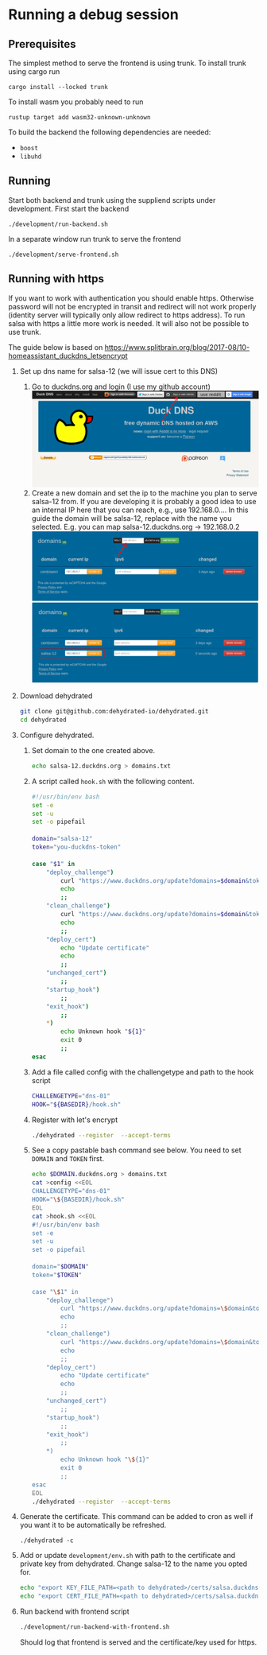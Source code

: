 # Running a debug session

## Prerequisites
The simplest method to serve the frontend is using trunk. To install trunk using cargo run

```
cargo install --locked trunk
```
To install wasm you probably need to run
```
rustup target add wasm32-unknown-unknown
```

To build the backend the following dependencies are needed:
* `boost`
* `libuhd`

## Running
Start both backend and trunk using the suppliend scripts under development. First start the backend

```shell
./development/run-backend.sh
```

In a separate window run trunk to serve the frontend

```shell
./development/serve-frontend.sh
```

## Running with https
If you want to work with authentication you should enable https. Otherwise password will not be encrypted in transit and redirect will not work properly (identity server will typically only allow redirect to https address). To run salsa with https a little more work is needed. It will also not be possible to use trunk.

The guide below is based on https://www.splitbrain.org/blog/2017-08/10-homeassistant_duckdns_letsencrypt

1. Set up dns name for salsa-12 (we will issue cert to this DNS)

    1. Go to duckdns.org and login (I use my github account)
        ![](docs/images/duckdns.png)
    2. Create a new domain and set the ip to the machine you plan to serve salsa-12 from. If you are developing it is probably a good idea to use an internal IP here that you can reach, e.g., use 192.168.0.... In this guide the domain will be salsa-12, replace with the name you selected. E.g. you can map salsa-12.duckdns.org -> 192.168.0.2
        ![](docs/images/duckdns2.png)
        ![](docs/images/duckdns3.png)

2. Download dehydrated

    ```bash
    git clone git@github.com:dehydrated-io/dehydrated.git
    cd dehydrated
    ```

3. Configure dehydrated. 
    1. Set domain to the one created above.

        ```bash
        echo salsa-12.duckdns.org > domains.txt
        ```

    2. A script called `hook.sh` with the following content.

        ```bash
        #!/usr/bin/env bash
        set -e
        set -u
        set -o pipefail

        domain="salsa-12"
        token="you-duckdns-token"

        case "$1" in
            "deploy_challenge")
                curl "https://www.duckdns.org/update?domains=$domain&token=$token&txt=$4"
                echo
                ;;
            "clean_challenge")
                curl "https://www.duckdns.org/update?domains=$domain&token=$token&txt=removed&clear=true"
                echo
                ;;
            "deploy_cert")
                echo "Update certificate"
                echo
                ;;
            "unchanged_cert")
                ;;
            "startup_hook")
                ;;
            "exit_hook")
                ;;
            *)
                echo Unknown hook "${1}"
                exit 0
                ;;
        esac
        ```
    3. Add a file called config with the challengetype and path to the hook script

        ```bash
        CHALLENGETYPE="dns-01"
        HOOK="${BASEDIR}/hook.sh"
        ```

    4. Register with let's encrypt

        ```bash
        ./dehydrated --register  --accept-terms
        ```

    5. See a copy pastable bash command see below. You need to set `DOMAIN` and `TOKEN` first.

        ```bash
        echo $DOMAIN.duckdns.org > domains.txt
        cat >config <<EOL
        CHALLENGETYPE="dns-01"
        HOOK="\${BASEDIR}/hook.sh"
        EOL
        cat >hook.sh <<EOL
        #!/usr/bin/env bash
        set -e
        set -u
        set -o pipefail

        domain="$DOMAIN"
        token="$TOKEN"

        case "\$1" in
            "deploy_challenge")
                curl "https://www.duckdns.org/update?domains=\$domain&token=\$token&txt=\$4"
                echo
                ;;
            "clean_challenge")
                curl "https://www.duckdns.org/update?domains=\$domain&token=\$token&txt=removed&clear=true"
                echo
                ;;
            "deploy_cert")
                echo "Update certificate"
                echo
                ;;
            "unchanged_cert")
                ;;
            "startup_hook")
                ;;
            "exit_hook")
                ;;
            *)
                echo Unknown hook "\${1}"
                exit 0
                ;;
        esac
        EOL
        ./dehydrated --register  --accept-terms
        ```

4. Generate the certificate. This command can be added to cron as well if you want it to be automatically be refreshed.

    ```
    ./dehydrated -c
    ```

5. Add or update `development/env.sh` with path to the certificate and private key from dehydrated. Change salsa-12 to the name you opted for.

    ```bash
    echo "export KEY_FILE_PATH=<path to dehydrated>/certs/salsa.duckdns.org/privkey.pem" >> ./development/env.sh
    echo "export CERT_FILE_PATH=<path to dehydrated>/certs/salsa.duckdns.org/fullchain.pem" >> ./development/env.sh
    ```

6. Run backend with frontend script

    ```bash
    ./development/run-backend-with-frontend.sh
    ```

    Should log that frontend is served and the certificate/key used for https.
